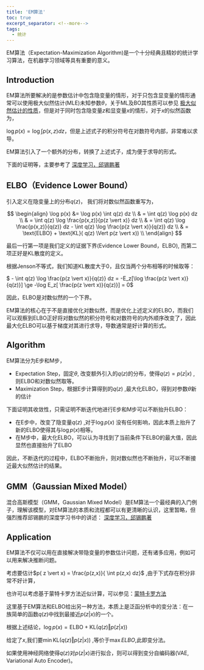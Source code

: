 ```yaml
---
title: 'EM算法'
toc: true
excerpt_separator: <!--more-->
tags:
  - 统计
---
```


EM算法（Expectation-Maximization Algorithm)是一个十分经典且精妙的统计学习算法，在机器学习领域等具有重要的意义。

<!--more-->



## Introduction

EM算法所要解决的是参数估计中包含隐变量的情形，对于只包含显变量的情形通常可以使用极大似然估计(MLE)未知参数$\theta$，关于ML及BO其性质可以参见 [极大似然估计的性质](https://truenobility303.github.io/MLE/)，但是对于同时包含隐变量$z$和显变量$x$的情形，对于$x$的似然函数为，

$\log p(x) = \log \int p(x,z) dz$，但是上述式子的积分符号在对数符号内部，非常难以求导。

EM算法引入了一个额外的分布，转换了上述式子，成为便于求导的形式。

下面的证明等，主要参考了 [深度学习，邱锡鹏著](https://nndl.github.io/)



## ELBO（Evidence Lower Bound）

引入定义在隐变量上的分布$q(z)$， 我们将对数似然函数重写为，

$$
\begin{align}
\log p(x)  &= \log p(x) \int q(z) dz \\
& = \int q(z) \log p(x) dz  \\
& = \int q(z) \log \frac{p(x,z)}{p(z \vert x)} dz \\
& = \int q(z) \log \frac{p(x,z)}{q(z)} dz - \int q(z) \log \frac{p(z \vert x)}{q(z)} dz \\
& = \text{ELBO} + \text{KL}( q(z) \Vert p(z \vert x)) \\
\end{align}
$$


最后一行第一项是我们定义的证据下界(Evidence Lower Bound，ELBO), 而第二项正好是KL散度的定义。

根据Jenson不等式，我们知道KL散度大于0，且仅当两个分布相等的时候取等：

$ - \int q(z) \log \frac{p(z \vert x)}{q(z)} dz  = -E_z[\log \frac{p(z \vert x)}{q(z)}] \ge -\log E_z[ \frac{p(z \vert x)}{q(z)}] = 0$

因此，ELBO是对数似然的一个下界。

EM算法的核心在于不是直接优化对数似然，而是优化上述定义的ELBO，而我们可以观察到ELBO正好将对数似然的积分符号和对数符号的内外顺序改变了，因此最大化ELBO可以基于梯度对其进行求导，导数通常是好计算的形式。



## Algorithm

EM算法分为E步和M步，

* Expectation Step，固定$\theta$, 改变额外引入的$q(z)$的分布，使得$q(z)  = p(z \vert x)$ ,则ELBO和对数似然取等。
* Maximization Step，根据E步计算得到的$q(z)$ ,最大化ELBO，得到对参数$\theta$新的估计



下面证明其收敛性，只需证明不断迭代地进行E步和M步可以不断抬升ELBO：

* 在E步中，改变了隐变量$q(z)$ ,对于$\log p(x)$ 没有任何影响，因此本质上抬升了新的ELBO使得其与$\log p(x)$相等。
* 在M步中，最大化ELBO，可以认为寻找到了当前条件下ELBO的最大值，因此显然也直接抬升了ELBO

因此，不断迭代的过程中，ELBO不断抬升，则对数似然也不断抬升，可以不断接近最大似然估计的结果。



## GMM（Gaussian Mixed Model）

混合高斯模型（GMM，Gaussian Mixed Model）是EM算法一个最经典的入门例子，理解该模型，对EM算法的本质和流程都可以有更清晰的认识，这里暂略，但强烈推荐邱锡鹏的深度学习书中的讲述： [深度学习，邱锡鹏著](https://nndl.github.io/)



## Application

EM算法不仅可以用在直接解决带隐变量的参数估计问题，还有诸多应用，例如可以用来解决推断问题。

考虑要估计$p( z \vert x) = \frac{p(z,x)}{ \int p(z,x) dz}$ ,由于下式存在积分非常不好计算，

也许可以考虑基于蒙特卡罗方法近似计算，可以参见：[蒙特卡罗方法](https://truenobility303.github.io/MCMC/)

这里基于EM算法和ELBO给出另一种方法，本质上是泛函分析中的变分法：在一族简单的函数$q(z)$中找到最接近$p(z \vert x)$的一个。

根据上述结论，$\log p(x) = \text{ELBO} + \text{KL}( q(z) \Vert p(z \vert x))$ 

给定了$x$,我们要$\min  \text{KL}( q(z) \Vert p(z \vert x))$ ,等价于$\max ELBO$,此即变分法。

如果使用神经网络使得$q(z)$对$p(z \vert x)$进行拟合，则可以得到变分自编码器(VAE, Variational  Auto Encoder)。


